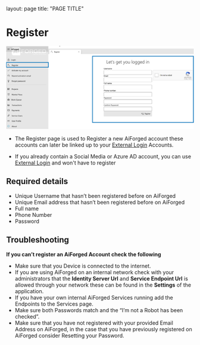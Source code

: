 layout: page
title: "PAGE TITLE"

# Register

![](/assets/4.png)

* The Register page is used to Register a new AiForged account these accounts can later be linked up to your [External Login](login.md) Accounts.

* If you already contain a Social Media or Azure AD account, you can use [External Login](login.md) and won't have to register

## Required details

* Unique Username that hasn’t been registered before on AiForged
* Unique Email address that hasn’t been registered before on AiForged
* Full name
* Phone Number
* Password

## Troubleshooting

**If you can’t register an AiForged Account check the following**

* Make sure that you Device is connected to the internet.
* If you are using AiForged on an internal network check with your administrators that the **Identity Server Url** and **Service Endpoint Url** is allowed through your network these can be found in the **Settings** of the application.
* If you have your own internal AiForged Services running add the Endpoints to the Services page.
* Make sure both Passwords match and the “I’m not a Robot has been checked”.
* Make sure that you have not registered with your provided Email Address on AiForged, in the case that you have previously registered on AiForged consider Resetting your Password.

